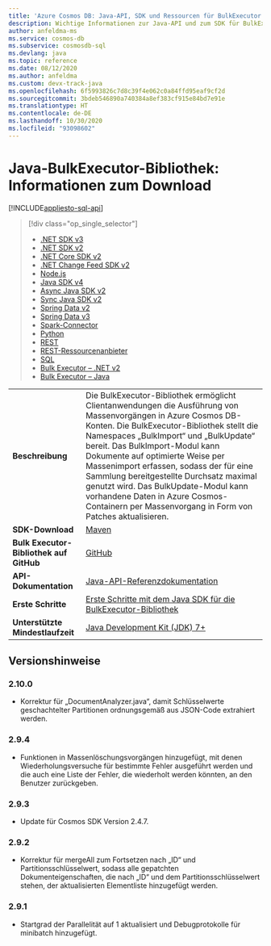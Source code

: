```yaml
---
title: 'Azure Cosmos DB: Java-API, SDK und Ressourcen für BulkExecutor'
description: Wichtige Informationen zur Java-API und zum SDK für BulkExecutor, einschließlich Veröffentlichungsdaten, Deaktivierungsdaten und Änderungen an den einzelnen Versionen des Azure Cosmos DB-BulkExecutor-Java-SDK.
author: anfeldma-ms
ms.service: cosmos-db
ms.subservice: cosmosdb-sql
ms.devlang: java
ms.topic: reference
ms.date: 08/12/2020
ms.author: anfeldma
ms.custom: devx-track-java
ms.openlocfilehash: 6f5993826c7d8c39f4e062c0a84ffd95eaf9cf2d
ms.sourcegitcommit: 3bdeb546890a740384a8ef383cf915e84bd7e91e
ms.translationtype: HT
ms.contentlocale: de-DE
ms.lasthandoff: 10/30/2020
ms.locfileid: "93098602"
---
```

# <a name="java-bulk-executor-library-download-information"></a>Java-BulkExecutor-Bibliothek: Informationen zum Download
[!INCLUDE[appliesto-sql-api](includes/appliesto-sql-api.md)]

> [!div class="op_single_selector"]
> * [.NET SDK v3](sql-api-sdk-dotnet-standard.md)
> * [.NET SDK v2](sql-api-sdk-dotnet.md)
> * [.NET Core SDK v2](sql-api-sdk-dotnet-core.md)
> * [.NET Change Feed SDK v2](sql-api-sdk-dotnet-changefeed.md)
> * [Node.js](sql-api-sdk-node.md)
> * [Java SDK v4](sql-api-sdk-java-v4.md)
> * [Async Java SDK v2](sql-api-sdk-async-java.md)
> * [Sync Java SDK v2](sql-api-sdk-java.md)
> * [Spring Data v2](sql-api-sdk-java-spring-v2.md)
> * [Spring Data v3](sql-api-sdk-java-spring-v3.md)
> * [Spark-Connector](sql-api-sdk-java-spark.md)
> * [Python](sql-api-sdk-python.md)
> * [REST](/rest/api/cosmos-db/)
> * [REST-Ressourcenanbieter](/rest/api/cosmos-db-resource-provider/)
> * [SQL](./sql-query-getting-started.md)
> * [Bulk Executor – .NET v2](sql-api-sdk-bulk-executor-dot-net.md)
> * [Bulk Executor – Java](sql-api-sdk-bulk-executor-java.md)

| |  |
|---|---|
|**Beschreibung**|Die BulkExecutor-Bibliothek ermöglicht Clientanwendungen die Ausführung von Massenvorgängen in Azure Cosmos DB-Konten. Die BulkExecutor-Bibliothek stellt die Namespaces „BulkImport“ und „BulkUpdate“ bereit. Das BulkImport-Modul kann Dokumente auf optimierte Weise per Massenimport erfassen, sodass der für eine Sammlung bereitgestellte Durchsatz maximal genutzt wird. Das BulkUpdate-Modul kann vorhandene Daten in Azure Cosmos-Containern per Massenvorgang in Form von Patches aktualisieren.|
|**SDK-Download**|[Maven](https://search.maven.org/#search%7Cga%7C1%7Cdocumentdb-bulkexecutor)|
|**Bulk Executor-Bibliothek auf GitHub**|[GitHub](https://github.com/Azure/azure-cosmosdb-bulkexecutor-java-getting-started)|
| **API-Dokumentation**| [Java-API-Referenzdokumentation](/java/api/com.microsoft.azure.documentdb.bulkexecutor)|
|**Erste Schritte**|[Erste Schritte mit dem Java SDK für die BulkExecutor-Bibliothek](bulk-executor-java.md)|
|**Unterstützte Mindestlaufzeit**|[Java Development Kit (JDK) 7+](/java/azure/jdk/?view=azure-java-stable&preserve-view=true)|

## <a name="release-notes"></a>Versionshinweise

### <a name="2100"></a><a name="2.10.0"></a>2.10.0

* Korrektur für „DocumentAnalyzer.java“, damit Schlüsselwerte geschachtelter Partitionen ordnungsgemäß aus JSON-Code extrahiert werden.

### <a name="294"></a><a name="2.9.4"></a>2.9.4

* Funktionen in Massenlöschungsvorgängen hinzugefügt, mit denen Wiederholungsversuche für bestimmte Fehler ausgeführt werden und die auch eine Liste der Fehler, die wiederholt werden könnten, an den Benutzer zurückgeben.

### <a name="293"></a><a name="2.9.3"></a>2.9.3

* Update für Cosmos SDK Version 2.4.7.

### <a name="292"></a><a name="2.9.2"></a>2.9.2

* Korrektur für mergeAll zum Fortsetzen nach „ID“ und Partitionsschlüsselwert, sodass alle gepatchten Dokumenteigenschaften, die nach „ID“ und dem Partitionsschlüsselwert stehen, der aktualisierten Elementliste hinzugefügt werden.

### <a name="291"></a><a name="2.9.1"></a>2.9.1

* Startgrad der Parallelität auf 1 aktualisiert und Debugprotokolle für minibatch hinzugefügt.